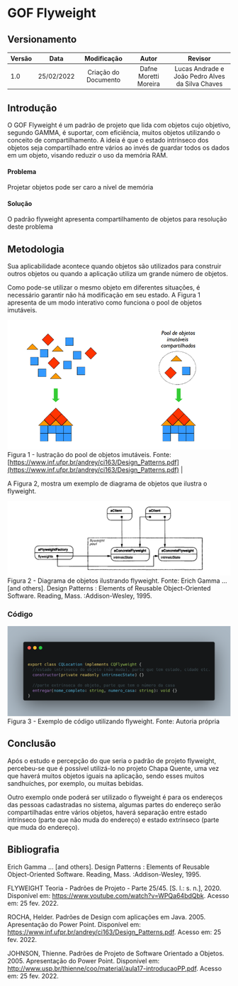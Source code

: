 # GOF Flyweight 

## Versionamento

| Versão |    Data    |     Modificação      | Autor | Revisor |
| ------ | :--------: | :------------------: | :---: | :-----: |
| 1.0    | 25/02/2022 | Criação do Documento |  Dafne Moretti Moreira   | Lucas Andrade e João Pedro Alves da Silva Chaves |

## Introdução

O GOF Flyweight é um padrão de projeto que lida com objetos cujo objetivo, segundo GAMMA, é suportar, com eficiência, muitos objetos utilizando o conceito de compartilhamento. A ideia é que o estado intrínseco dos objetos seja compartilhado entre vários ao invés de guardar todos os dados em um objeto, visando reduzir o uso da memória RAM.

#### Problema 

Projetar objetos pode ser caro a nível de memória

#### Solução

O padrão flyweight apresenta compartilhamento de objetos para resolução deste problema

## Metodologia

Sua aplicabilidade acontece quando objetos são utilizados para construir outros objetos ou quando a aplicação utiliza um grande número de objetos.

Como pode-se utilizar o mesmo objeto em diferentes situações, é necessário garantir não há modificação em seu estado. A Figura 1 apresenta de um modo interativo como funciona o pool de objetos imutáveis.

![Ilustração do funcionamento do flyweight](./../../assets/images/casinhas.png ":size=600") </br> Figura 1 - Iustração do pool de objetos imutáveis. Fonte: [https://www.inf.ufpr.br/andrey/ci163/Design_Patterns.pdf](https://www.inf.ufpr.br/andrey/ci163/Design_Patterns.pdf) |

A Figura 2, mostra um exemplo de diagrama de objetos que ilustra o flyweight.

![Diagrama que apresenta o flyweight](./../../assets/images/flyweight_diagrama.png ":size=600") </br> Figura 2 - Diagrama de objetos ilustrando flyweight. Fonte: Erich Gamma ... [and others]. Design Patterns : Elements of Reusable Object-Oriented Software. Reading, Mass. :Addison-Wesley, 1995.

### Código

![Código representando flyweight](./../../assets/images/code_flyweight.png ":size=600") </br> Figura 3 - Exemplo de código utilizando flyweight. Fonte: Autoria própria

## Conclusão

Após o estudo e percepção do que seria o padrão de projeto flyweight, percebeu-se que é possível utilizá-lo no projeto Chapa Quente, uma vez que haverá muitos objetos iguais na aplicação, sendo esses muitos sandhuíches, por exemplo, ou muitas bebidas. 

Outro exemplo onde poderá ser utilizado o flyweight é para os endereços das pessoas cadastradas no sistema, algumas partes do endereço serão compartilhadas entre vários objetos, haverá separação entre estado intrínseco (parte que não muda do endereço) e estado extrínseco (parte que muda do endereço).

## Bibliografia

Erich Gamma ... [and others]. Design Patterns : Elements of Reusable Object-Oriented Software. Reading, Mass. :Addison-Wesley, 1995.

FLYWEIGHT Teoria - Padrões de Projeto - Parte 25/45. [S. l.: s. n.], 2020. Disponível em: https://www.youtube.com/watch?v=WPQa64bdQbk. Acesso em: 25 fev. 2022.

ROCHA, Helder. Padrões de Design com aplicações em Java. 2005. Apresentação do Power Point. Disponível em: https://www.inf.ufpr.br/andrey/ci163/Design_Patterns.pdf. Acesso em: 25 fev. 2022.

JOHNSON, Thienne. Padrões de Projeto de Software Orientado a Objetos. 2005. Apresentação do Power Point. Disponível em: http://www.usp.br/thienne/coo/material/aula17-introducaoPP.pdf. Acesso em: 25 fev. 2022.
